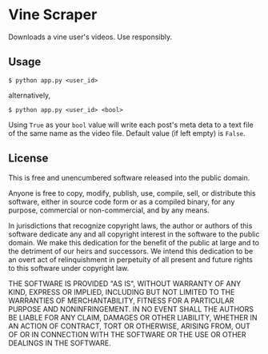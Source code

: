 Vine Scraper
============

Downloads a vine user's videos. Use responsibly.

Usage
-----
```
$ python app.py <user_id>
```
alternatively,
```
$ python app.py <user_id> <bool>
```
Using <code>True</code> as your <code>bool</code> value will write each post's meta deta to a text file of the same name as the video file.
Default value (if left empty) is <code>False</code>.

License
-------
This is free and unencumbered software released into the public domain.

Anyone is free to copy, modify, publish, use, compile, sell, or
distribute this software, either in source code form or as a compiled
binary, for any purpose, commercial or non-commercial, and by any
means.

In jurisdictions that recognize copyright laws, the author or authors
of this software dedicate any and all copyright interest in the
software to the public domain. We make this dedication for the benefit
of the public at large and to the detriment of our heirs and
successors. We intend this dedication to be an overt act of
relinquishment in perpetuity of all present and future rights to this
software under copyright law.

THE SOFTWARE IS PROVIDED "AS IS", WITHOUT WARRANTY OF ANY KIND,
EXPRESS OR IMPLIED, INCLUDING BUT NOT LIMITED TO THE WARRANTIES OF
MERCHANTABILITY, FITNESS FOR A PARTICULAR PURPOSE AND NONINFRINGEMENT.
IN NO EVENT SHALL THE AUTHORS BE LIABLE FOR ANY CLAIM, DAMAGES OR
OTHER LIABILITY, WHETHER IN AN ACTION OF CONTRACT, TORT OR OTHERWISE,
ARISING FROM, OUT OF OR IN CONNECTION WITH THE SOFTWARE OR THE USE OR
OTHER DEALINGS IN THE SOFTWARE.
